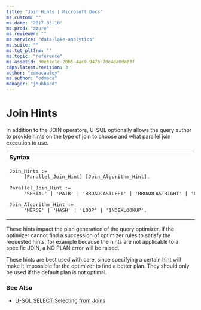 ```yaml
---
title: "Join Hints | Microsoft Docs"
ms.custom: ""
ms.date: "2017-03-10"
ms.prod: "azure"
ms.reviewer: ""
ms.service: "data-lake-analytics"
ms.suite: ""
ms.tgt_pltfrm: ""
ms.topic: "reference"
ms.assetid: 30e67e1c-20b5-4ac0-947b-70e4da0da83f
caps.latest.revision: 3
author: "edmacauley"
ms.author: "edmaca"
manager: "jhubbard"
---
```

# Join Hints
In addition to the JOIN operators, U-SQL optionally allows the query author to provide hints on the type of join to choose and what parallel join execution to use.  
  
<table><th align="left">Syntax</th><tr><td><pre>
Join_Hints :=                                                                                            
     [Parallel_Join_Hint] [Join_Algorithm_Hint].<br />
Parallel_Join_Hint :=  
     'SERIAL' | 'PAIR' | 'BROADCASTLEFT' | 'BROADCASTRIGHT' | 'FULLCROSS'.<br />
Join_Algorithm_Hint :=  
     'MERGE' | 'HASH' | 'LOOP' | 'INDEXLOOKUP'.
</pre></td></tr></table>
  
These hints impact the plan generation of the query optimizer. If the optimizer cannot find a succession of optimizer rules to satisfy the requested hints, for example because the hints are not applicable to a specific JOIN, a NO PLAN error will be raised.  
  
These hints are best used with care, since specifying a certain hint will make it impossible for the optimizer to find a better plan. They should only be used if the default plan is not optimal.  

### See Also 
* [U-SQL SELECT Selecting from Joins](u-sql-select-selecting-from-joins.md)  
